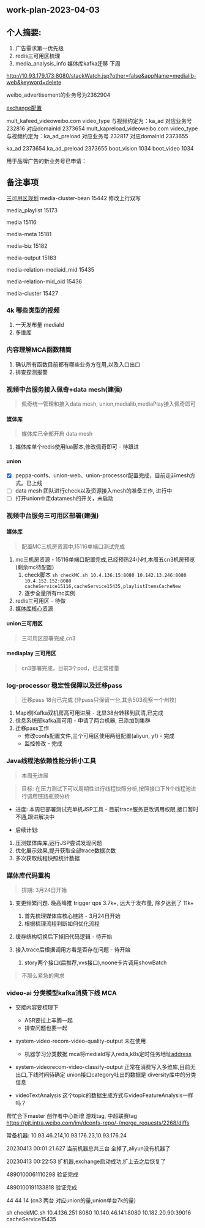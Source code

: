 ## work-plan-2023-04-03

## 个人摘要:
1. 广告需求第一优先级
2. redis三可用区梳理
3. media_analysis_info 媒体库kafka迁移 下周

http://10.93.179.173:8080/stackWatch.jsp?other=false&appName=medialib-web&keyword=delete


weibo_advertisement的业务号为2362904

[exchange配置](https://git.intra.weibo.com/im/dconfs-repo/-/merge_requests/2510/diffs#b9144d5b2283538fb188cfa24f288e93fa81cf81)

mult_kafeed_videoweibo.com video_type 与视频约定为：ka_ad  对应业务号  232816  对应domainId 2373654
mult_kapreload_videoweibo.com video_type 与视频约定为：ka_ad_preload 对应业务号 232817 对应domainId 2373655

ka_ad 2373654
ka_ad_preload 2373655
boot_vision 1034
boot_video  1034

用于品牌广告的新业务号已申请：

## 备注事项

[三可用区规划](https://wiki.api.weibo.com/zh/weibo_rd/weibo_paas/design/available_zone)
media-cluster-bean 15442 修改上行双写

media_playlist  15173

media 15116

media-meta  15181

media-biz  15182

media-output  15183

media-relation-mediaid_mid  15435

media-relation-mid_oid  15436

media-cluster 15427

### 4k 哪些类型的视频

1. 一天发布量 mediaId
2. 多维库

### 内容理解MCA函数精简

1. 确认所有函数目前都有哪些业务方在用,以及入口出口
2. 排查探测报警

### 视频中台服务接入佩奇+data mesh(建强)

> 佩奇统一管理和接入data mesh, union,medialib,mediaPlay接入佩奇即可

#### 媒体库
> 媒体库已全部开启 data mesh

1. 媒体库单个redis使用lua脚本,修改佩奇即可 - 待跟进

#### union

-  [X] peppa-confs、union-web、union-processor配置完成，目前走非mesh方式。已上线
-  [ ] data mesh 团队进行check以及资源接入mesh的准备工作, 进行中
-  [ ] 打开union中走datamesh的开关，未启动

### 视频中台服务三可用区部署(建强)

#### 媒体库 

> 配置MC三机房资源中,15116单端口测试完成

1. mc三机房资源 - 15116单端口配置完成,已经预热24小时,本周五cn3机房预览(剩余mc待配置)
    1. check脚本 `sh checkMC.sh 10.4.136.15:8080 10.142.13.246:8080 10.4.152.152:8080 cacheService15116,cacheService15435,playlistItemsCacheNew`
    2. 逐步全量所有mc实例
2. redis三可用区 - 待做
3. [媒体库核心资源](https://wiki.api.weibo.com/zh/weibo_rd/weibo_rd_video/%E8%A7%86%E9%A2%91%E4%B8%AD%E5%8F%B0/wiki/%E4%B8%AD%E5%8F%B0%E6%A0%B8%E5%BF%83%E8%B5%84%E6%BA%90%E6%A2%B3%E7%90%86)

#### union三可用区
> 三可用区部署完成,cn3

#### mediaplay 三可用区
> cn3部署完成，目前3个pod，已正常接量

### log-processor 稳定性保障以及迁移pass
> 迁移pass 18台已完成 (非pass只保留一台,其余503观察一个州牧)

1. Mapi侧Kafka双机房高可用进展 - 北显38台转移到武清,已完成
2. 信息系统部kafka高可用 - 申请了两台机器, 已添加到集群
4. 迁移pass工作
	 - 修改confs配置文件,三个可用区使用两组配置(aliyun, yf) - 完成
    - 监控修改 - 完成

### Java线程池依赖性能分析小工具
> 本周无进展

> 目标: 在压力测试下可以周期性进行线程快照分析,按照接口下N个线程池进行调用链路瓶颈分析

- 进度: 本周已部署测试完单机JSP工具 - 目前trace服务更改调用权限,接口暂时不通,跟进解决中

- 后续计划: 

1. 压测媒体库库,运行JSP尝试发现问题
2. 优化展示效果,提升获取全部trace数据次数
3. 多次获取线程快照统计数据

### 媒体库代码重构
> 排期: 3月24日开始

1. 变更频繁问题. 晚高峰推 trigger qps 3.7k+, 远大于发布量, 除夕达到了 11k+
    1. 首先梳理媒体库核心链路 - 3月24日开始
    2. 根据梳理流程判断如何优化流程

2. 缓存结构切换后下掉旧代码逻辑 - 待开始	
3. 接入trace后根据调用方看是否存在问题 - 待开始
    1. story两个接口(后推荐,vvs接口),noone卡片调用showBatch


>不那么紧急的需求
### video-ai 分类模型kafka消费下线 MCA
- 交接内容要梳理下
    - ASR要拉上丰腾一起
    - 排查问题也要一起
- system-video-recom-video-quality-output 未在使用
    - 机器学习分类数据 mca将mediaId写入redis,k8s定时任务地址[address](http://video.admin.intra.weibo.com/k8s/#!/cronjob/cronjob/mca-qascore-waic?namespace=cronjob)
- system-videorecom-video-classify-output 正常在消费写入多维库,目前无出口,下线时间待确定
union接口category吐出的数据是 diversity库中的分类信息

- videoTextAnalysis 这个topic的数据生成方式与videoFeatureAnalysis一样吗？

帮忙合下master   创作者中心新增 游戏tag, 中超联赛tag
https://git.intra.weibo.com/im/dconfs-repo/-/merge_requests/2268/diffs

常备机器: 10.93.46.214,10.93.176.23,10.93.176.24

20230413 00:01:21.627  当前机器总共三台  全掉了,aliyun没有机器了

20230413 00:22:53  扩机器,exchange启动成功,扩上去之后恢复了

4890100061110298 验证完成

4890100191133818 验证完成

44 44  14 (cn3 两台 对应union的量,union单台7k的量)

sh checkMC.sh 10.4.136.251:8080 10.140.46.141:8080 10.182.20.90:39016 cacheService15435